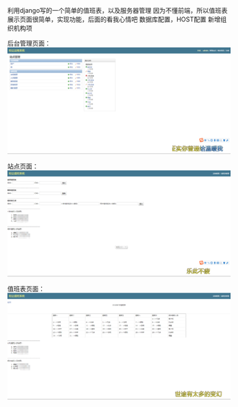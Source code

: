 利用django写的一个简单的值班表，以及服务器管理
因为不懂前端，所以值班表展示页面很简单，实现功能，后面的看我心情吧
数据库配置，HOST配置
新增组织机构项

后台管理页面：
![image](https://github.com/banqinghong/watchman/blob/master/docs/1.png)

站点页面：
![image](https://github.com/banqinghong/watchman/blob/master/docs/2.png)

值班表页面：
![image](https://github.com/banqinghong/watchman/blob/master/docs/3.png)